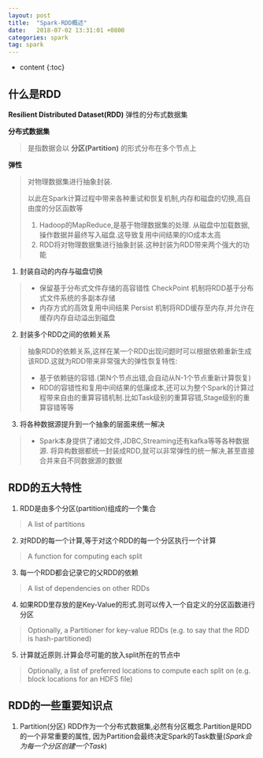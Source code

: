 ```yaml
---
layout: post
title:  "Spark-RDD概述"
date:   2018-07-02 13:31:01 +0800
categories: spark
tag: spark
---
```


* content
{:toc}


## 什么是RDD
**Resilient Distributed Dataset(RDD)** 弹性的分布式数据集

**分布式数据集**
> 是指数据会以 **分区(Partition)** 的形式分布在多个节点上

**弹性**
> 对物理数据集进行抽象封装.
> 
> 以此在Spark计算过程中带来各种重试和恢复机制,内存和磁盘的切换,高自由度的分区函数等
> 1. Hadoop的MapReduce,是基于物理数据集的处理.
>从磁盘中加载数据,操作数据并最终写入磁盘.这导致复用中间结果的IO成本太高
> 2. RDD将对物理数据集进行抽象封装.这种封装为RDD带来两个强大的功能

1. 封装自动的内存与磁盘切换
> * 保留基于分布式文件存储的高容错性
> CheckPoint 机制将RDD基于分布式文件系统的多副本存储
> * 内存方式的高效复用中间结果
> Persist 机制将RDD缓存至内存,并允许在缓存内存自动溢出到磁盘

2. 封装多个RDD之间的依赖关系
> 抽象RDD的依赖关系,这样在某一个RDD出现问题时可以根据依赖重新生成该RDD.这就为RDD带来非常强大的弹性恢复特性:
> * 基于依赖链的容错.(第N个节点出错,会自动从N-1个节点重新计算恢复) 
> * RDD的容错性和复用中间结果的低廉成本,还可以为整个Spark的计算过程带来自由的重算容错机制.比如Task级别的重算容错,Stage级别的重算容错等等

3. 将各种数据源提升到一个抽象的层面来统一解决
> * Spark本身提供了诸如文件,JDBC,Streaming还有kafka等等各种数据源.
> 将异构数据都统一封装成RDD,就可以非常弹性的统一解决,甚至直接合并来自不同数据源的数据

## RDD的五大特性
1. RDD是由多个分区(partition)组成的一个集合
>A list of partitions
2. 对RDD的每一个计算,等于对这个RDD的每一个分区执行一个计算
>A function for computing each split
3. 每一个RDD都会记录它的父RDD的依赖
>A list of dependencies on other RDDs
4. 如果RDD里存放的是Key-Value的形式.则可以传入一个自定义的分区函数进行分区
>Optionally, a Partitioner for key-value RDDs (e.g. to say that the RDD is hash-partitioned)
5. 计算就近原则.计算会尽可能的放入split所在的节点中
>Optionally, a list of preferred locations to compute each split on (e.g. block locations for an HDFS file)

## RDD的一些重要知识点
1. Partition(分区)
RDD作为一个分布式数据集,必然有分区概念.Partition是RDD的一个非常重要的属性,
因为Partition会最终决定Spark的Task数量(*Spark会为每一个分区创建一个Task*)